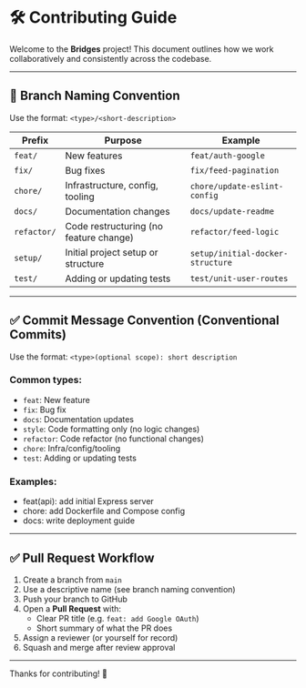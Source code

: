 # 🛠️ Contributing Guide

Welcome to the **Bridges** project! This document outlines how we work collaboratively and consistently across the codebase.

---

## 📂 Branch Naming Convention

Use the format: `<type>/<short-description>`

| Prefix       | Purpose                                | Example                           |
|--------------|----------------------------------------|------------------------------------|
| `feat/`      | New features                           | `feat/auth-google`                |
| `fix/`       | Bug fixes                              | `fix/feed-pagination`             |
| `chore/`     | Infrastructure, config, tooling        | `chore/update-eslint-config`      |
| `docs/`      | Documentation changes                  | `docs/update-readme`              |
| `refactor/`  | Code restructuring (no feature change) | `refactor/feed-logic`             |
| `setup/`     | Initial project setup or structure     | `setup/initial-docker-structure`  |
| `test/`      | Adding or updating tests               | `test/unit-user-routes`           |

---

## ✅ Commit Message Convention (Conventional Commits)

Use the format: `<type>(optional scope): short description`


### Common types:
- `feat`: New feature
- `fix`: Bug fix
- `docs`: Documentation updates
- `style`: Code formatting only (no logic changes)
- `refactor`: Code refactor (no functional changes)
- `chore`: Infra/config/tooling
- `test`: Adding or updating tests

### Examples:
- feat(api): add initial Express server
- chore: add Dockerfile and Compose config
- docs: write deployment guide


---

## ✅ Pull Request Workflow

1. Create a branch from `main`
2. Use a descriptive name (see branch naming convention)
3. Push your branch to GitHub
4. Open a **Pull Request** with:
   - Clear PR title (e.g. `feat: add Google OAuth`)
   - Short summary of what the PR does
5. Assign a reviewer (or yourself for record)
6. Squash and merge after review approval

---

Thanks for contributing! 🚀
